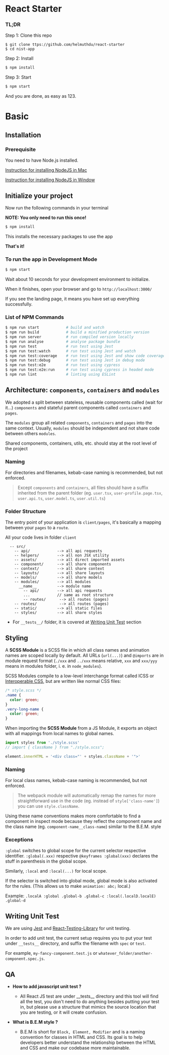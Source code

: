 # React Starter

### TL;DR

Step 1: Clone this repo

```
$ git clone ttps://github.com/helmuthdu/react-starter
$ cd nist-app
```

Step 2: Install

```sh
$ npm install
```

Step 3: Start

```sh
$ npm start
```

And you are done, as easy as 123.

# Basic

## Installation

### Prerequisite

You need to have Node.js installed.

[Instruction for installing NodeJS in Mac](http://lmgtfy.com/?q=install+nodejs+mac)

[Instruction for installing NodeJS in Window](http://lmgtfy.com/?q=install+nodejs+window)

## Initialize your project

Now run the following commands in your terminal

**NOTE: You only need to run this once!**

```sh
$ npm install
```

This installs the necessary packages to use the app

**That's it!**

### To run the app in Development Mode

```sh
$ npm start
```

Wait about 10 seconds for your development environment to initialize.

When it finishes, open your browser and go to `http://localhost:3000/`

If you see the landing page, it means you have set up everything successfully.

### List of NPM Commands

```sh
$ npm run start            # build and watch
$ npm run build            # build a minified production version
$ npm run server           # run compiled version locally
$ npm run analyse          # analyse package bundle
$ npm run test             # run test using Jest
$ npm run test:watch       # run test using Jest and watch
$ npm run test:coverage    # run test using Jest and show code coverage
$ npm run test:debug       # run test using Jest in debug mode
$ npm run test:e2e         # run test using cypress
$ npm run test:e2e:run     # run test using cypress in headed mode
$ npm run lint             # linting using ESLint
```

## Architecture: `components`, `containers` and `modules`

We adopted a split between stateless, reusable components called (wait for it...)
`components` and stateful parent components called `containers` and `pages`.

The `modules` group all related `components`, `containers` and `pages` into the same context.
Usually, `modules` should be independent and not share code between others `modules`.

Shared components, containers, utils, etc. should stay at the root level of the project

### Naming

For directories and filenames, kebab-case naming is recommended, but not enforced.

> Except `components` and `containers`, all files should have a suffix inherited from the parent folder (eg. `user.tsx`, `user-profile.page.tsx`, `user.api.ts`, `user.model.ts`, `user.util.ts`)

### Folder Structure

The entry point of your application is `client/pages`, it's basically a mapping between your `pages` to a `route`.

All your code lives in folder `client`

```
  -- src/
    -- api/            --> all api requests
    -- helpers/        --> all non JSX utility
    -- assets/         --> all direct imported assets
    -- component/      --> all share components
    -- context/        --> all share context
    -- layouts/        --> all share layouts
    -- models/         --> all share models
    -- modules/        --> all modules
      __name__         --> module name
        -- api/        --> all api requests
        ...            // same as root structure
        -- routes/      --> all routes (pages)
    -- routes/          --> all routes (pages)
    -- static/         --> all static files
    -- styles/         --> all share styles
```

- For `__tests__/` folder, it is covered at [Writing Unit Test](#writing-unit-test) section

## Styling

A **SCSS Module** is a SCSS file in which all class names and animation names are scoped locally by default. All URLs (`url(...)`) and `@imports` are in module request format (`./xxx` and `../xxx` means relative, `xxx` and `xxx/yyy` means in modules folder, i. e. in `node_modules`).

SCSS Modules compile to a low-level interchange format called ICSS or [Interoperable CSS](https://github.com/css-modules/icss), but are written like normal CSS files:

```scss
/* style.scss */
.name {
  color: green;
}
.very-long-name {
  color: green;
}
```

When importing the **SCSS Module** from a JS Module, it exports an object with all mappings from local names to global names.

```js
import styles from './style.scss'
// import { className } from "./style.scss";

element.innerHTML = '<div class="' + styles.className + '">'
```

### Naming

For local class names, kebab-case naming is recommended, but not enforced.

> The webpack module will automatically remap the names for more straightforward use in the code (eg. instead of `style['class-name']`) you can use `style.className`.

Using these name conventions makes more comfortable to find a component in inspect mode because they reflect the component name and the class name (eg. `component-name__class-name`) similar to the B.E.M. style

### Exceptions

`:global` switches to global scope for the current selector respective identifier. `:global(.xxx)` respective `@keyframes :global(xxx)` declares the stuff in parenthesis in the global scope.

Similarly, `:local` and `:local(...)` for local scope.

If the selector is switched into global mode, global mode is also activated for the rules. (This allows us to make `animation: abc;` local.)

Example: `.localA :global .global-b .global-c :local(.localD.localE) .global-d`

## Writing Unit Test

We are using [Jest](https://jestjs.io/) and [React-Testing-Library](https://github.com/testing-library/react-testing-library) for unit testing.

In order to add unit test, the current setup requires you to put your test under `__tests__` directory, and suffix the filename with `spec` or `test`.

For example, `my-fancy-component.test.js` or `whatever_folder/another-component.spec.js`.

## QA

- **How to add javascript unit test ?**
  - All React JS test are under \_\_tests\_\_ directory and this tool will find all the test, you don't need to do anything besides putting your test in, but please use a structure that mimics the source location that you are testing, or it will create confusion.

- **What is B.E.M style ?**
  - B.E.M is short for `Block, Element, Modifier` and is a naming convention for classes in HTML and CSS. Its goal is to help developers better understand the relationship between the HTML and CSS and make our codebase more maintainable.
